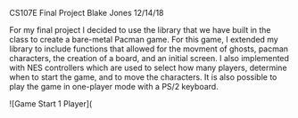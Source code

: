 CS107E Final Project
Blake Jones
12/14/18

For my final project I decided to use the library that we have built in the class to create a bare-metal Pacman game. For this game, I extended my library to include functions that allowed for the movment of ghosts, pacman characters, the creation of a board, and an initial screen. I also implemented with NES controllers which are used to select how many players, determine when to start the game, and to move the characters. It is also possible to play the game in one-player mode with a PS/2 keyboard. 

![Game Start 1 Player](
